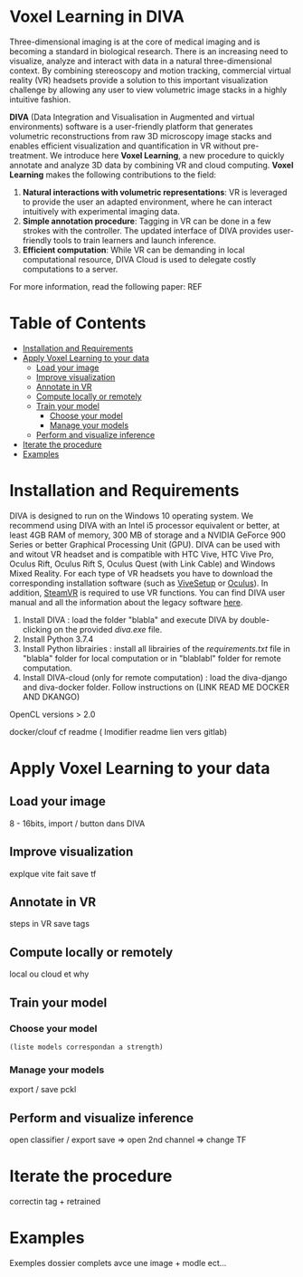 # Voxel Learning in DIVA

Three-dimensional imaging is at the core of medical imaging and is becoming a standard in biological research. There is an increasing need to visualize, analyze and interact with data in a natural three-dimensional context. By combining stereoscopy and motion tracking, commercial virtual reality (VR) headsets provide a solution to this important visualization challenge by allowing any user to view volumetric image stacks in a highly intuitive fashion.

**DIVA** (Data Integration and Visualisation in Augmented and virtual environments) software is a user-friendly platform that generates volumetric reconstructions from raw 3D microscopy image stacks and enables efficient visualization and quantification in VR without pre-treatment. We introduce here **Voxel Learning**, a new procedure to quickly annotate and analyze 3D data by combining VR and cloud computing.
**Voxel Learning** makes the following contributions to the field:
1. **Natural interactions with volumetric representations**: VR is leveraged to provide the user an adapted environment, where he can interact intuitively with experimental imaging data.
2. **Simple annotation procedure**: Tagging in VR can be done in a few strokes with the controller. The updated interface of DIVA provides user-friendly tools to train learners and launch inference.
3. **Efficient computation**: While VR can be demanding in local computational resource, DIVA Cloud is used to delegate costly computations to a server.

For more information, read the following paper: REF


# Table of Contents
- [Installation and Requirements](#installation-and-requirements)
- [Apply Voxel Learning to your data](#apply-voxel-learning-to-your-data)
  * [Load your image](#load-your-image)
  * [Improve visualization](#improve-visualization)
  * [Annotate in VR](#annotate-in-vr)
  * [Compute locally or remotely](#compute-locally-or-remotely)
  * [Train your model](#train-your-model)
    - [Choose your model](#choose-your-model)
    - [Manage your models](#manage-your-models)
  * [Perform and visualize inference](#perform-and-visualize-inference)
- [Iterate the procedure](#iterate-the-procedure)
- [Examples](#examples)


# Installation and Requirements
DIVA is designed to run on the Windows 10 operating system. We recommend using DIVA with an Intel i5 processor equivalent or better, at least 4GB RAM of memory, 300 MB of storage and a NVIDIA GeForce 900 Series or better Graphical Processing Unit (GPU). DIVA can be used with and witout VR headset and is compatible with HTC Vive, HTC Vive Pro, Oculus Rift, Oculus Rift S, Oculus Quest (with Link Cable) and Windows Mixed Reality. For each type of VR headsets you have to download the corresponding installation software (such as [ViveSetup](https://www.vive.com/fr/setup/pc-vr/) or [Oculus](https://www.oculus.com/setup/?locale=fr_FR)). In addition, [SteamVR](https://www.steamvr.com/fr/) is required to use VR functions. You can find DIVA user manual and all the information about the legacy software [here](https://diva.pasteur.fr/). 

1. Install DIVA : load the folder "blabla" and execute DIVA by double-clicking on the provided *diva.exe* file. 
2. Install Python 3.7.4
3. Install Python librairies : install all librairies of the *requirements.txt* file in "blabla" folder for local computation or in "blablabl" folder for remote computation. 
4. Install DIVA-cloud (only for remote computation) : load the diva-django and diva-docker folder. Follow instructions on (LINK READ ME DOCKER AND DKANGO)


 OpenCL versions > 2.0

docker/clouf cf readme ( lmodifier readme lien vers gitlab)

# Apply Voxel Learning to your data

## Load your image
8 - 16bits, import / button dans DIVA

## Improve visualization
explque vite fait 
save tf

## Annotate in VR
steps in VR 
save tags

## Compute locally or remotely
local ou cloud
 et why 
 
## Train your model

### Choose your model
    (liste models correspondan a strength)
### Manage your models
  export / save pckl
  
## Perform and visualize inference
open classifier / 
export save => open 2nd channel => change TF

# Iterate the procedure
correctin tag + retrained

# Examples 
Exemples dossier complets avce une image + modle ect...
